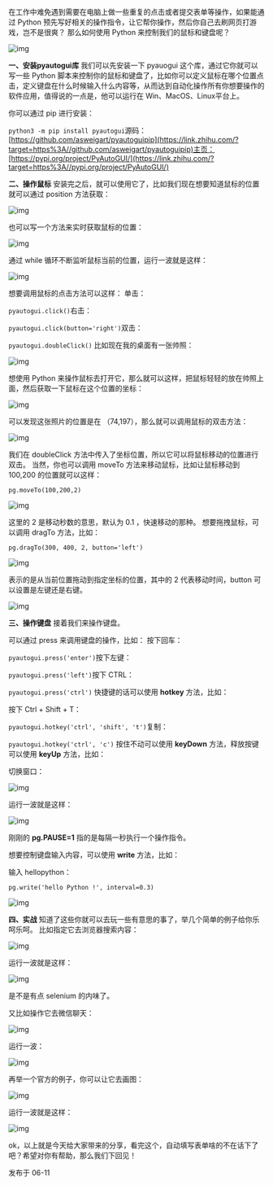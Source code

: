 在工作中难免遇到需要在电脑上做一些重复的点击或者提交表单等操作，如果能通过 Python 预先写好相关的操作指令，让它帮你操作，然后你自己去刷网页打游戏，岂不是很爽？
那么如何使用 Python 来控制我们的鼠标和键盘呢？

![img](F:%5Cgithub%5Cgithubio%5Cstudynotes%5Cpython%5C%E6%8E%A7%E5%88%B6%E9%BC%A0%E6%A0%872.assets%5Cv2-39f214be9b645c6d584382d6eb705fd0_720w.png)



**一、安装pyautogui库**
我们可以先安装一下 pyauogui 这个库，通过它你就可以写一些 Python 脚本来控制你的鼠标和键盘了，比如你可以定义鼠标在哪个位置点击，定义键盘在什么时候输入什么内容等，从而达到自动化操作所有你想要操作的软件应用，值得说的一点是，他可以运行在 Win、MacOS、Linux平台上。

你可以通过 pip 进行安装：

`python3 -m pip install pyautogui`源码：[https://github.com/asweigart/pyautoguipip](https://link.zhihu.com/?target=https%3A//github.com/asweigart/pyautoguipip)主页：[https://pypi.org/project/PyAutoGUI/](https://link.zhihu.com/?target=https%3A//pypi.org/project/PyAutoGUI/)

**二、操作鼠标**
安装完之后，就可以使用它了，比如我们现在想要知道鼠标的位置就可以通过 position 方法获取：

![img](F:%5Cgithub%5Cgithubio%5Cstudynotes%5Cpython%5C%E6%8E%A7%E5%88%B6%E9%BC%A0%E6%A0%872.assets%5Cv2-d9c46f42cda90763955dddc7aa3a4e33_720w.jpg)


也可以写一个方法来实时获取鼠标的位置：



![img](F:%5Cgithub%5Cgithubio%5Cstudynotes%5Cpython%5C%E6%8E%A7%E5%88%B6%E9%BC%A0%E6%A0%872.assets%5Cv2-61af740b8b7f5e4fe8d50fba33c18640_720w.jpg)


通过 while 循环不断监听鼠标当前的位置，运行一波就是这样：

![img](F:%5Cgithub%5Cgithubio%5Cstudynotes%5Cpython%5C%E6%8E%A7%E5%88%B6%E9%BC%A0%E6%A0%872.assets%5Cv2-bf19e6b722753d4f9538c36dcb017795_b.webp)


想要调用鼠标的点击方法可以这样：
单击：

`pyautogui.click()`右击：

`pyautogui.click(button='right')`双击：

`pyautogui.doubleClick()`
比如现在我的桌面有一张帅照：

![img](F:%5Cgithub%5Cgithubio%5Cstudynotes%5Cpython%5C%E6%8E%A7%E5%88%B6%E9%BC%A0%E6%A0%872.assets%5Cv2-87909c9a0af145c76e4017faf22dd831_720w.jpg)


想使用 Python 来操作鼠标去打开它，那么就可以这样，把鼠标轻轻的放在帅照上面，然后获取一下鼠标在这个位置的坐标：

![img](F:%5Cgithub%5Cgithubio%5Cstudynotes%5Cpython%5C%E6%8E%A7%E5%88%B6%E9%BC%A0%E6%A0%872.assets%5Cv2-655f99f83286629e21d53c0b991161cb_720w.jpg)


可以发现这张照片的位置是在 （74,197），那么就可以调用鼠标的双击方法：

![img](F:%5Cgithub%5Cgithubio%5Cstudynotes%5Cpython%5C%E6%8E%A7%E5%88%B6%E9%BC%A0%E6%A0%872.assets%5Cv2-b76e8e3f2a12f50e37ebcae64f7bab25_b.jpg)


我们在 doubleClick 方法中传入了坐标位置，所以它可以将鼠标移动的位置进行双击。
当然，你也可以调用 moveTo 方法来移动鼠标，比如让鼠标移动到 100,200 的位置就可以这样：

```
pg.moveTo(100,200,2)
```

![img](F:%5Cgithub%5Cgithubio%5Cstudynotes%5Cpython%5C%E6%8E%A7%E5%88%B6%E9%BC%A0%E6%A0%872.assets%5Cv2-32b6a281761856113783f9d646361d14_b.jpg)


这里的 2 是移动秒数的意思，默认为 0.1 ，快速移动的那种。
想要拖拽鼠标，可以调用 dragTo 方法，比如：

```
pg.dragTo(300, 400, 2, button='left')
```

![img](F:%5Cgithub%5Cgithubio%5Cstudynotes%5Cpython%5C%E6%8E%A7%E5%88%B6%E9%BC%A0%E6%A0%872.assets%5Cv2-76673de56567a2ce08cfd06724e20148_b.jpg)


表示的是从当前位置拖动到指定坐标的位置，其中的 2 代表移动时间，button 可以设置是左键还是右键。

![img](F:%5Cgithub%5Cgithubio%5Cstudynotes%5Cpython%5C%E6%8E%A7%E5%88%B6%E9%BC%A0%E6%A0%872.assets%5Cv2-a4c5c33cde49ae17682d9624b34a4b63_b.jpg)



**三、操作键盘**
接着我们来操作键盘。

可以通过 press 来调用键盘的操作，比如：
按下回车：

`pyautogui.press('enter')`按下左键：

`pyautogui.press('left')`按下 CTRL：

`pyautogui.press('ctrl')`
快捷键的话可以使用 **hotkey** 方法，比如：

按下 Ctrl + Shift + T：

`pyautogui.hotkey('ctrl', 'shift', 't')`复制：

`pyautogui.hotkey('ctrl', 'c')`
按住不动可以使用 **keyDown** 方法，释放按键可以使用 **keyUp** 方法，比如：

切换窗口：

![img](F:%5Cgithub%5Cgithubio%5Cstudynotes%5Cpython%5C%E6%8E%A7%E5%88%B6%E9%BC%A0%E6%A0%872.assets%5Cv2-a1da7ce04b2e9d6e44db88ba5599677e_720w.jpg)


运行一波就是这样：

![img](F:%5Cgithub%5Cgithubio%5Cstudynotes%5Cpython%5C%E6%8E%A7%E5%88%B6%E9%BC%A0%E6%A0%872.assets%5Cv2-4e3ac33f5680e8826c42edb342daa9c3_b.jpg)


刚刚的 **pg.PAUSE=1** 指的是每隔一秒执行一个操作指令。

想要控制键盘输入内容，可以使用 **write** 方法，比如：

输入 hellopython：

```
pg.write('hello Python !', interval=0.3)
```

![img](F:%5Cgithub%5Cgithubio%5Cstudynotes%5Cpython%5C%E6%8E%A7%E5%88%B6%E9%BC%A0%E6%A0%872.assets%5Cv2-8841a8347a7ddec4c7af4d08c8a60ffa_b.jpg)



**四、实战**
知道了这些你就可以去玩一些有意思的事了，举几个简单的例子给你乐呵乐呵。
比如指定它去浏览器搜索内容：

![img](F:%5Cgithub%5Cgithubio%5Cstudynotes%5Cpython%5C%E6%8E%A7%E5%88%B6%E9%BC%A0%E6%A0%872.assets%5Cv2-dbf2af95dd8f6ae6d2e3dc85bfe5c29c_720w.jpg)


运行一波就是这样：



![img](F:%5Cgithub%5Cgithubio%5Cstudynotes%5Cpython%5C%E6%8E%A7%E5%88%B6%E9%BC%A0%E6%A0%872.assets%5Cv2-5c37b79a2100fca35fdb9def9dc1a834_b.jpg)


是不是有点 selenium 的内味了。

又比如操作它去微信聊天：

![img](http://img.lixinle.club/v2-3c40829a650f96ab57be6975d78f8601_720w.jpg)


运行一波：



![img](http://img.lixinle.club/v2-3c40829a650f96ab57be6975d78f8601_720w.jpg)


再举一个官方的例子，你可以让它去画图：



![img](F:%5Cgithub%5Cgithubio%5Cstudynotes%5Cpython%5C%E6%8E%A7%E5%88%B6%E9%BC%A0%E6%A0%872.assets%5Cv2-211fb59de345e0a476b2e7bf575cdb67_720w.jpg)


运行一波就是这样：

![img](F:%5Cgithub%5Cgithubio%5Cstudynotes%5Cpython%5C%E6%8E%A7%E5%88%B6%E9%BC%A0%E6%A0%872.assets%5Cv2-06f567f07adff2baf214906fca349030_b.jpg)


ok，以上就是今天给大家带来的分享，看完这个，自动填写表单啥的不在话下了吧？希望对你有帮助，那么我们下回见！

发布于 06-11